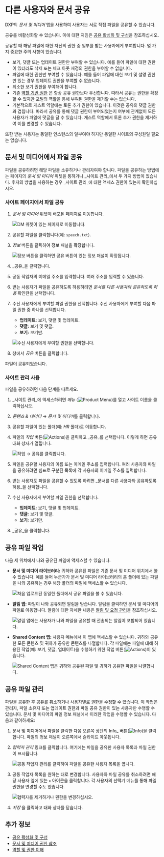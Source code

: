 # 다른 사용자와 문서 공유

DXP의 _문서 및 미디어_ 앱을 사용하여 사용자는 서로 직접 파일을 공유할 수 있습니다.

공유를 비활성화할 수 있습니다. 이에 대한 지침은 [공유 활성화 및 구성](./enabling-and-configuring-sharing.md)을 참조하십시오.

공유할 때 해당 파일에 대한 자신의 권한 중 일부를 받는 사용자에게 부여합니다. 몇 가지 중요한 주의 사항이 있습니다.

* 보기, 댓글 또는 업데이트 권한만 부여할 수 있습니다. 예를 들어 파일에 대한 권한이 있더라도 삭제 또는 체크 아웃 재정의 권한을 부여할 수 없습니다.
* 파일에 대한 권한만 부여할 수 있습니다. 예를 들어 파일에 대한 보기 및 설명 권한만 있는 경우 업데이트 권한을 부여할 수 없습니다.
* 최소한 보기 권한을 부여해야 합니다.
* 기존 [역할 기반 권한](../../../../users-and-permissions/roles-and-permissions/understanding-roles-and-permissions.md) 은 항상 공유 권한보다 우선합니다. 따라서 공유는 권한을 확장할 수 있지만 포털의 역할을 통해 부여된 권한을 제거할 수는 없습니다.
* 기본적으로 게스트 역할에는 토론 추가 권한이 있습니다. 이것은 공유의 댓글 권한과 겹칩니다. 따라서 공유를 통해 댓글 권한이 부여되었는지 여부에 관계없이 모든 사용자가 파일에 댓글을 달 수 있습니다. 게스트 역할에서 토론 추가 권한을 제거하여 이를 변경할 수 있습니다.

또한 받는 사용자는 동일한 인스턴스의 일부여야 하지만 동일한 사이트의 구성원일 필요는 없습니다.

## 문서 및 미디어에서 파일 공유

파일을 공유하려면 해당 파일을 소유하거나 관리자여야 합니다. 파일을 공유하는 방법에는 페이지의 _문서 및 미디어_ 위젯을 통하거나 _사이트 관리_에서 두 가지 방법이 있습니다. 후자의 방법을 사용하는 경우 _사이트 관리_에 대한 액세스 권한이 있는지 확인하십시오.

### 사이트 페이지에서 파일 공유

1. _문서 및 미디어_ 위젯이 배포된 페이지로 이동합니다.

    ![DM 위젯이 있는 페이지로 이동합니다.](./sharing-documents-with-other-users/images/01.png)

1. 공유할 파일을 클릭합니다(예: `speech.txt`).
1. _정보_ 버튼을 클릭하여 정보 패널을 확장합니다.

    ![정보 버튼을 클릭하면 공유 버튼이 있는 정보 패널이 확장됩니다.](./sharing-documents-with-other-users/images/02.png)

1. _공유_을 클릭합니다.
1. 공동 작업자의 이메일 주소를 입력합니다. 여러 주소를 입력할 수 있습니다.
1. 받는 사용자가 파일을 공유하도록 허용하려면 _문서를 다른 사용자와 공유하도록 허용_ 확인란을 선택합니다.
1. 수신 사용자에게 부여할 파일 권한을 선택합니다. 수신 사용자에게 부여할 다음 파일 권한 중 하나를 선택합니다.

    * **업데이트:** 보기, 댓글 및 업데이트.
    * **댓글:** 보기 및 댓글.
    * **보기:** 보기만.

    ![수신 사용자에게 부여할 권한을 선택합니다.](./sharing-documents-with-other-users/images/03.png)

1. 창에서 _공유_ 버튼을 클릭합니다.

파일이 공유되었습니다.

### 사이트 관리 사용

파일을 공유하려면 다음 단계를 따르세요.

1. _사이트 관리_에 액세스하려면 _메뉴_ (![Product Menu](../../../../images/icon-menu.png))를 열고 사이트 이름을 클릭하십시오.
1. _콘텐츠 & 데이터_ &rarr; *문서 및 미디어*를 클릭합니다.
1. 공유할 파일이 있는 폴더(예: _HR_ 폴더)로 이동합니다.
1. 파일의 *작업* 버튼(![Actions](../../../../images/icon-actions.png))을 클릭하고 _공유_를 선택합니다. 이렇게 하면 공유 대화 상자가 열립니다.

    ![작업 &rarr; 공유를 클릭합니다.](./sharing-documents-with-other-users/images/04.png)

1. 파일을 공유할 사용자의 이름 또는 이메일 주소를 입력합니다. 여러 사용자와 파일을 공유하려면 쉼표로 구분된 목록에 각 사용자의 이메일 주소를 입력합니다.
1. 받는 사용자도 파일을 공유할 수 있도록 하려면 _문서를 다른 사용자와 공유하도록 허용_을 선택합니다.
1. 수신 사용자에게 부여할 파일 권한을 선택합니다.

    * **업데이트:** 보기, 댓글 및 업데이트.
    * **댓글:** 보기 및 댓글.
    * **보기:** 보기만.

1. _공유_을 클릭합니다.

## 공유 파일 작업

다음 세 위치에서 나와 공유된 파일에 액세스할 수 있습니다.

* **문서 및 미디어 라이브러리:** 귀하와 공유된 파일은 기존 문서 및 미디어 위치에서 볼 수 있습니다. 예를 들어 누군가가 문서 및 미디어 라이브러리의 홈 폴더에 있는 파일을 나와 공유하는 경우 해당 폴더의 파일에 액세스할 수 있습니다.

    ![처음 업로드된 동일한 폴더에서 공유 파일을 볼 수 있습니다.](./sharing-documents-with-other-users/images/05.png)

* **알림 앱:** 파일이 나와 공유되면 알림을 받습니다. 알림을 클릭하면 문서 및 미디어의 파일로 이동합니다. 알림에 대한 자세한 내용은 [알림 및 요청 관리](../../../../collaboration-and-social/notifications-and-requests/user-guide/managing-notifications-and-requests.md)을 참조하십시오.

    ![알림 앱에는 사용자가 나와 파일을 공유할 때 전송되는 알림이 포함되어 있습니다.](./sharing-documents-with-other-users/images/06.png)

* **Shared Content 앱:** 사용자 메뉴에서 이 앱에 액세스할 수 있습니다. 귀하와 공유한 모든 콘텐츠 및 귀하가 공유한 콘텐츠를 나열합니다. 각 파일에는 파일에 대해 허용된 작업(예: 보기, 댓글, 업데이트)을 수행하기 위한 작업 버튼(![Actions](../../../../images/icon-actions.png))이 있습니다.

    ![Shared Content 앱은 귀하와 공유된 파일 및 귀하가 공유한 파일을 나열합니다.](./sharing-documents-with-other-users/images/07.png)

## 공유 파일 관리

파일을 공유한 후 공유를 취소하거나 사용자별로 권한을 수정할 수 있습니다. 이 작업은 관리자, 파일 소유자 또는 업데이트 권한과 파일 공유 권한이 있는 사용자만 수행할 수 있습니다. 문서 및 미디어의 파일 정보 패널에서 이러한 작업을 수행할 수 있습니다. 다음과 같이하세요:

1. 문서 및 미디어에서 파일을 클릭한 다음 오른쪽 상단의 Info_ 버튼(![Info](../../../../images/icon-information.png))을 클릭합니다. 파일의 정보 패널이 오른쪽에서 슬라이드 아웃됩니다.

1. _협력자 관리_ 링크를 클릭합니다. 여기에는 파일을 공유한 사용자 목록과 파일 권한이 표시됩니다.

   ![공동 작업자 관리를 클릭하여 파일을 공유한 사용자 목록을 엽니다.](./sharing-documents-with-other-users/images/08.png)

1. 공동 작업자 목록을 원하는 대로 변경합니다. 사용자와 파일 공유를 취소하려면 해당 사용자 옆에 있는 `x` 아이콘을 클릭합니다. 각 사용자의 선택기 메뉴를 통해 파일 권한을 변경할 수도 있습니다.

   ![협력자를 제거하거나 권한을 변경하십시오.](./sharing-documents-with-other-users/images/09.png)

1. *저장* 을 클릭하고 대화 상자를 닫습니다.

## 추가 정보

* [공유 활성화 및 구성](./enabling-and-configuring-sharing.md)
* [문서 및 미디어 권한 참조](./documents-and-media-permissions-reference.md)
* [역할 및 권한 이해](../../../../users-and-permissions/roles-and-permissions/understanding-roles-and-permissions.md)
